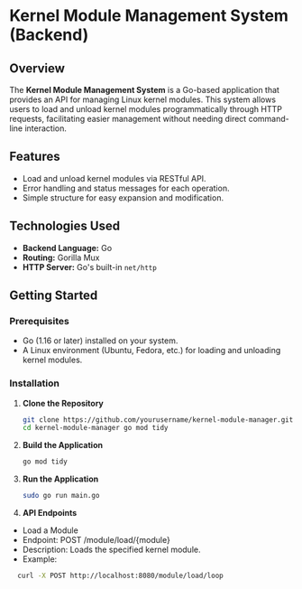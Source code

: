 # Kernel Module Management System (Backend)

## Overview

The **Kernel Module Management System** is a Go-based application that provides an API for managing Linux kernel modules. This system allows users to load and unload kernel modules programmatically through HTTP requests, facilitating easier management without needing direct command-line interaction.

## Features

- Load and unload kernel modules via RESTful API.
- Error handling and status messages for each operation.
- Simple structure for easy expansion and modification.

## Technologies Used

- **Backend Language:** Go
- **Routing:** Gorilla Mux
- **HTTP Server:** Go's built-in `net/http`

## Getting Started

### Prerequisites

- Go (1.16 or later) installed on your system.
- A Linux environment (Ubuntu, Fedora, etc.) for loading and unloading kernel modules.

### Installation

1. **Clone the Repository**

   ```bash
   git clone https://github.com/yourusername/kernel-module-manager.git
   cd kernel-module-manager go mod tidy

2. **Build the Application**
   ```bash
   go mod tidy

3. **Run the Application**
   ```bash
   sudo go run main.go
   
4. **API Endpoints**

- Load a Module
- Endpoint: POST /module/load/{module}
- Description: Loads the specified kernel module.
- Example:
```bash
  curl -X POST http://localhost:8080/module/load/loop
